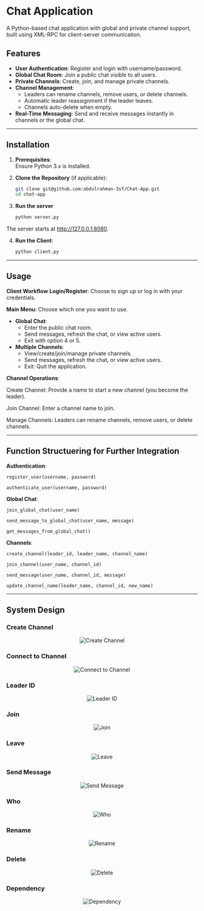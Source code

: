 # Chat Application

A Python-based chat application with global and private channel support, built using XML-RPC for client-server communication.

## Features

- **User Authentication**: Register and login with username/password.
- **Global Chat Room**: Join a public chat visible to all users.
- **Private Channels**: Create, join, and manage private channels.
- **Channel Management**:
  - Leaders can rename channels, remove users, or delete channels.
  - Automatic leader reassignment if the leader leaves.
  - Channels auto-delete when empty.
- **Real-Time Messaging**: Send and receive messages instantly in channels or the global chat.

---

## Installation

1. **Prerequisites**:  
   Ensure Python 3.x is installed.

2. **Clone the Repository** (if applicable):  
   ```bash
   git clone git@github.com:abdulrahman-3sf/Chat-App.git
   cd chat-app

3. **Run the server**
   ```bash
   python server.py

The server starts at http://127.0.0.1:8080.

4. **Run the Client**:
   ```bash
   python client.py

---

## Usage

**Client Workflow**
**Login/Register**:
Choose to sign up or log in with your credentials.

**Main Menu**: Choose which one you want to use.
- **Global Chat**:
   - Enter the public chat room.
   - Send messages, refresh the chat, or view active users.
   - Exit with option 4 or 5.
- **Multiple Channels**:
  - View/create/join/manage private channels.
  - Send messages, refresh the chat, or view active users.
  - Exit: Quit the application.

**Channel Operations**:

Create Channel: Provide a name to start a new channel (you become the leader).

Join Channel: Enter a channel name to join.

Manage Channels: Leaders can rename channels, remove users, or delete channels.

---

## Function Structuering for Further Integration 

**Authentication**:

`register_user(username, password)`

`authenticate_user(username, password)`

**Global Chat**:

`join_global_chat(user_name)`

`send_message_to_global_chat(user_name, message)`

`get_messages_from_global_chat()`

**Channels**:

`create_channel(leader_id, leader_name, channel_name)`

`join_channel(user_name, channel_id)`

`send_message(user_name, channel_id, message)`

`update_channel_name(leader_name, channel_id, new_name)`

---

## System Design

<h3>Create Channel</h3>
<p align="center">
  <img src="https://github.com/user-attachments/assets/d11772bf-5f64-41f5-b479-b2aab0bf0e07" alt="Create Channel">
</p>

<h3>Connect to Channel</h3>
<p align="center">
  <img src="https://github.com/user-attachments/assets/78b6488e-fb81-4d76-bebb-8bf669d5a5d7" alt="Connect to Channel">
</p>

<h3>Leader ID</h3>
<p align="center">
  <img src="https://github.com/user-attachments/assets/2049fc6f-78c7-480f-a653-01850959bd94" alt="Leader ID">
</p>

<h3>Join</h3>
<p align="center">
  <img src="https://github.com/user-attachments/assets/20f5b74d-25f0-4cd3-8e95-338decb11570" alt="Join">
</p>

<h3>Leave</h3>
<p align="center">
  <img src="https://github.com/user-attachments/assets/6a0fd86b-783b-40e7-8f36-4ac587920729" alt="Leave">
</p>

<h3>Send Message</h3>
<p align="center">
  <img src="https://github.com/user-attachments/assets/f82b64f1-e1ae-4547-b12c-36fd026603ba" alt="Send Message">
</p>

<h3>Who</h3>
<p align="center">
  <img src="https://github.com/user-attachments/assets/6a59af3d-a004-4c91-b350-97e2686a017e" alt="Who">
</p>

<h3>Rename</h3>
<p align="center">
  <img src="https://github.com/user-attachments/assets/7637a759-4686-4efd-b66a-09dc70874dd6" alt="Rename">
</p>

<h3>Delete</h3>
<p align="center">
  <img src="https://github.com/user-attachments/assets/de4c5c5a-8645-48b3-83f5-596e571ee8b4" alt="Delete">
</p>

<h3>Dependency</h3>
<p align="center">
  <img src="https://github.com/user-attachments/assets/bd737045-8a87-4b4f-8df7-49dd38a26094" alt="Dependency">
</p>
